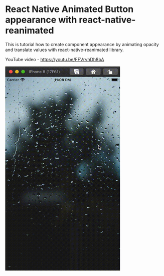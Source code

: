 # React Native Animated Button appearance with react-native-reanimated

This is tutorial how to create component appearance by animating opacity and translate values with react-native-reanimated library. 

YouTube video - https://youtu.be/FFVrvhDh8bA

![Demo](docs/demo.gif)
